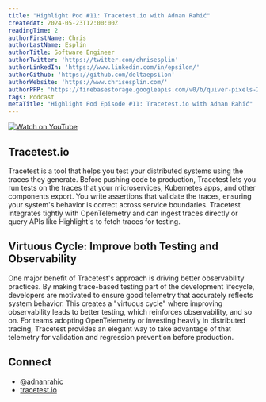 ```yaml
---
title: "Highlight Pod #11: Tracetest.io with Adnan Rahić"
createdAt: 2024-05-23T12:00:00Z
readingTime: 2
authorFirstName: Chris
authorLastName: Esplin
authorTitle: Software Engineer
authorTwitter: 'https://twitter.com/chrisesplin'
authorLinkedIn: 'https://www.linkedin.com/in/epsilon/'
authorGithub: 'https://github.com/deltaepsilon'
authorWebsite: 'https://www.chrisesplin.com/'
authorPFP: 'https://firebasestorage.googleapis.com/v0/b/quiver-pixels-2020.appspot.com/o/F1EQ3eaBqkbEKEHBigolXIlmdut2%2F1408a808-60a6-4102-b636-08ab24041503.jpeg?alt=media&token=5f0ed5d8-c192-4aa3-a75b-3eb6cac9a552'
tags: Podcast
metaTitle: "Highlight Pod Episode #11: Tracetest.io with Adnan Rahić"
---
```



[![Watch on YouTube](/images/blog/podcast/11/play.png)](https://dub.sh/BbjrncD)

## Tracetest.io
Tracetest is a tool that helps you test your distributed systems using the traces they generate. Before pushing code to production, Tracetest lets you run tests on the traces that your microservices, Kubernetes apps, and other components export. You write assertions that validate the traces, ensuring your system's behavior is correct across service boundaries. Tracetest integrates tightly with OpenTelemetry and can ingest traces directly or query APIs like Highlight's to fetch traces for testing.

## Virtuous Cycle: Improve both Testing and Observability
One major benefit of Tracetest's approach is driving better observability practices. By making trace-based testing part of the development lifecycle, developers are motivated to ensure good telemetry that accurately reflects system behavior. This creates a "virtuous cycle" where improving observability leads to better testing, which reinforces observability, and so on. For teams adopting OpenTelemetry or investing heavily in distributed tracing, Tracetest provides an elegant way to take advantage of that telemetry for validation and regression prevention before production.

## Connect

- [@adnanrahic](https://twitter.com/adnanrahic)
- [tracetest.io](https://tracetest.io/)
